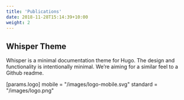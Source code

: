```yaml
---
title: 'Publications'
date: 2018-11-28T15:14:39+10:00
weight: 2
---
```


## Whisper Theme

Whisper is a minimal documentation theme for Hugo. The design and functionality is intentionally minimal. We’re aiming for a similar feel to a Github readme.

[params.logo]
    mobile = "/images/logo-mobile.svg"
    standard  = "/images/logo.png"
